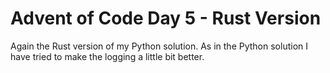 # Advent of Code Day 5 - Rust Version
Again the Rust version of my Python solution. As in the Python solution I have
tried to make the logging a little bit better.